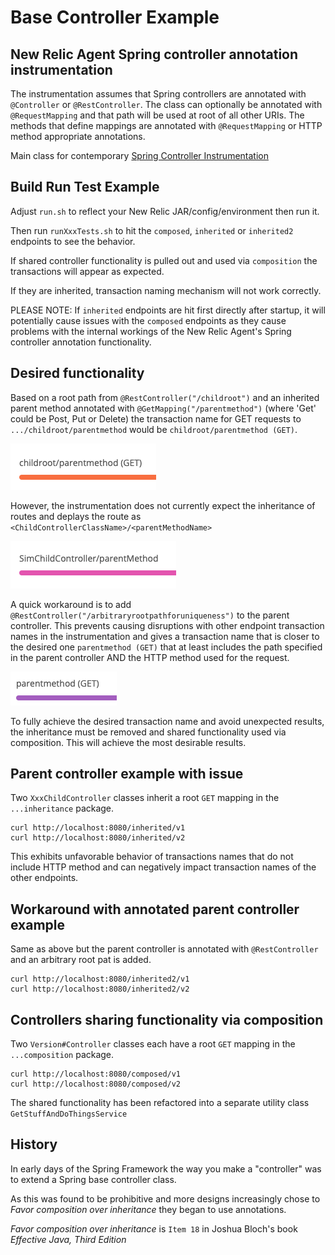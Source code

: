 # Base Controller Example

## New Relic Agent Spring controller annotation instrumentation

The instrumentation assumes that Spring controllers are annotated with `@Controller` or `@RestController`.
The class can optionally be annotated with `@RequestMapping` and that path will be used at root of all other
URIs.  The methods that define mappings are annotated with `@RequestMapping` or HTTP method appropriate annotations.

Main class for contemporary
[Spring Controller Instrumentation](https://github.com/newrelic/newrelic-java-agent/blob/main/instrumentation/spring-4.3.0/src/main/java/com/nr/agent/instrumentation/SpringController_Instrumentation.java)

## Build Run Test Example

Adjust `run.sh` to reflect your New Relic JAR/config/environment then run it.

Then run `runXxxTests.sh` to hit the `composed`, `inherited` or `inherited2` endpoints to see the behavior.

If shared controller functionality is pulled out and used via `composition` the transactions
will appear as expected.

If they are inherited, transaction naming mechanism will not work correctly.

PLEASE NOTE: If `inherited` endpoints are hit first directly after startup, it will potentially cause issues
with the `composed` endpoints as they cause problems with the internal workings of the New Relic Agent's
Spring controller annotation functionality.

## Desired functionality

Based on a root path from `@RestController("/childroot")` and an inherited parent method
annotated with `@GetMapping("/parentmethod")` (where 'Get' could be Post, Put or Delete) the transaction name
for GET requests to `.../childroot/parentmethod` would be `childroot/parentmethod (GET)`.

![](desired.png)

However, the instrumentation does not currently expect the inheritance of routes and deplays the route as
`<ChildControllerClassName>/<parentMethodName>`

![](undesired.png)

A quick workaround is to add `@RestController("/arbitraryrootpathforuniqueness")` to the parent controller.
This prevents causing disruptions with other endpoint transaction names in the instrumentation and gives
a transaction name that is closer to the desired one `parentmethod (GET)` that at least includes the path
specified in the parent controller AND the HTTP method used for the request.

![](workaround.png)

To fully achieve the desired transaction name and avoid unexpected results, the inheritance must be removed
and shared functionality used via composition.  This will achieve the most desirable results.

## Parent controller example with issue

Two `XxxChildController` classes inherit a root `GET` mapping in the `...inheritance` package.

```
curl http://localhost:8080/inherited/v1
curl http://localhost:8080/inherited/v2
```

This exhibits unfavorable behavior of transactions names that do not include HTTP method and
can negatively impact transaction names of the other endpoints.




## Workaround with annotated parent controller example

Same as above but the parent controller is annotated with `@RestController` and an arbitrary root pat is added.

```
curl http://localhost:8080/inherited2/v1
curl http://localhost:8080/inherited2/v2
```


## Controllers sharing functionality via composition

Two `Version#Controller` classes each have a root `GET` mapping in the `...composition` package.

```
curl http://localhost:8080/composed/v1
curl http://localhost:8080/composed/v2
```



The shared functionality has been refactored into a separate utility class `GetStuffAndDoThingsService`

## History

In early days of the Spring Framework the way you make a "controller" was to extend a Spring base controller class.

As this was found to be prohibitive and more designs increasingly chose to *Favor composition over inheritance* they began to use annotations.

*Favor composition over inheritance* is `Item 18` in Joshua Bloch's book *Effective Java, Third Edition*